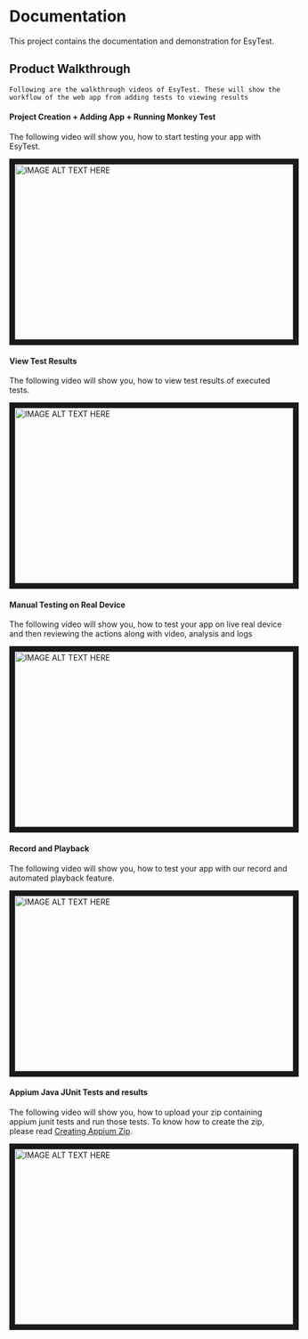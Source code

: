 # Documentation
   This project contains the documentation and demonstration for EsyTest.

## Product Walkthrough
    Following are the walkthrough videos of EsyTest. These will show the workflow of the web app from adding tests to viewing results
    
#### Project Creation + Adding App + Running Monkey Test
   The following video will show you, how to start testing your app with EsyTest.
      
<a href="http://www.youtube.com/watch?feature=player_embedded&v=aW9vfMouv-k
" target="_blank"><img src="http://img.youtube.com/vi/aW9vfMouv-k/0.jpg" 
alt="IMAGE ALT TEXT HERE" width="500" height="315" border="10" /></a>

#### View Test Results
   The following video will show you, how to view test results of executed tests.
   
<a href="http://www.youtube.com/watch?feature=player_embedded&v=cgam5t6dQFA
" target="_blank"><img src="http://img.youtube.com/vi/cgam5t6dQFA/0.jpg" 
alt="IMAGE ALT TEXT HERE" width="500" height="315" border="10" /></a>

#### Manual Testing on Real Device
   The following video will show you, how to test your app on live real device and then reviewing the actions along with video, analysis and logs 
   
<a href="http://www.youtube.com/watch?feature=player_embedded&v=nRtpTOvKrcE
" target="_blank"><img src="http://img.youtube.com/vi/nRtpTOvKrcE/0.jpg" 
alt="IMAGE ALT TEXT HERE" width="500" height="315" border="10" /></a>

#### Record and Playback
   The following video will show you, how to test your app with our record and automated playback feature. 

<a href="http://www.youtube.com/watch?feature=player_embedded&v=vTLot_8Szjc
" target="_blank"><img src="http://img.youtube.com/vi/vTLot_8Szjc/0.jpg" 
alt="IMAGE ALT TEXT HERE" width="500" height="315" border="10" /></a>

#### Appium Java JUnit Tests and results
   The following video will show you, how to upload your zip containing appium junit tests and run those tests. To know how to create the zip, please read [Creating Appium Zip](https://github.com/EsyTest/Documentation/wiki/Creating-zip-containing-Appium-Junit-Tests).
   
<a href="http://www.youtube.com/watch?feature=player_embedded&v=3mo8jLQPpwY
" target="_blank"><img src="http://img.youtube.com/vi/3mo8jLQPpwY/0.jpg" 
alt="IMAGE ALT TEXT HERE" width="500" height="315" border="10" /></a>
   
